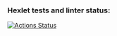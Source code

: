 ### Hexlet tests and linter status:
[![Actions Status](https://github.com/conarti/layout-designer-project-lvl1/workflows/hexlet-check/badge.svg)](https://github.com/conarti/layout-designer-project-lvl1/actions)